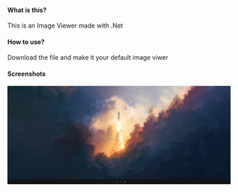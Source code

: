 #### What is this?
This is an Image Viewer made with .Net

#### How to use?
Download the file and make it your default image viwer

#### Screenshots
![ImageViewer](/docs/images/screenshot.jpeg)

